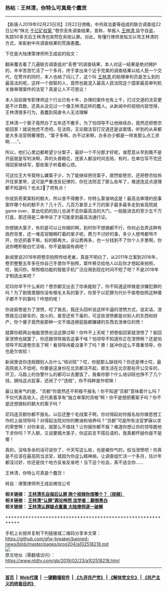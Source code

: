 ### 热帖：王林清，你特么可真是个蠢货
------------------------

<div class="post_content">
 <p>
  【新唐人2019年02月23日讯】2月22日傍晚，中共政法委等组成的联合调查组22日公布“陕北
  <a href="https://www.ntdtv.com/gb/406522.htm">
   千亿矿权案
  </a>
  ”卷宗丢失调查结果，宣称，举报人
  <a href="https://www.ntdtv.com/gb/王林清.htm">
   王林清
  </a>
  监守自盗，失踪50多天后王林清也突然在央视认罪。对此，有懂行律师发贴文以骂王林清的方式，来影射中共调查结果的荒唐愚蠢。
 </p>
 <p>
  下在是大陆律策律师所王成岩的贴文：
 </p>
 <p>
  翻来覆去看了几遍联合调查组对“丢卷”的调查结果，本人对这一结果是绝对拥护的，辛辛苦苦忙活了一个多月，终于拿出来个近乎完美的调查结果以给人民一个交代，在赞许的同时，本人也纳了闷儿了，这个叫
  <a href="https://www.ntdtv.com/gb/王林清.htm">
   王林清
  </a>
  的助理审判员是怎么到的最高法的呢，这样一个弱智的人，竟然也能混入最高人民法院这个国家最高审判机关做审理案件的法官？真是让人不可思议！
 </p>
 <p>
  本人目前做专职律师这个行业已有十年，办理的案件也有上千，打过交道的法官更是不计其数，还真从没见过一个像王林清这样的蠢人。从新闻中的视频内容觉得，王林清很多行为，愚蠢到简直令人无法理解
 </p>
 <p>
  王林清一个案子竟然办了五年还不撒手，为了怕领导不让他继续办，竟然还把卷宗偷回家！就说他虎不虎吧。在法院，无论跟法官打交道还是谈案情，听到的从来都是大多法官明著埋怨，“案子多啊，办不过来啊，办多办少都是一样发那么点工资啊……”。
 </p>
 <p>
  所以，他们心里边都希望少分案子，最好一个不分那才好呢，谁愿意从早到晚不是开庭就是写判决啊，弄的头昏眼花，连家人都没时间去陪，有时，在单位写不完还得回家继续写，那些案子听着都心烦。
 </p>
 <p>
  可这位王大爷竟特么嫌案子少，为了能继续把住案子，居然偷卷宗，还把卷宗给拆开往家里带，这可是严重违反纪律的，你在法院混了那么些年了，难道连这点道理都不知道吗？也太2⃣️了吧有点！
 </p>
 <p>
  你说凯奇莱案标的额大，所以舍不得撒手，你特么蒙谁呐这是！最高法审理的民事案件哪个标的额不大？几十万，几百万甚至上千万的案子最多最多走到省高院就game over，拿出吃奶的劲儿也进不去你最高法的大门，一般能进去的至少五千万打底，那还得是二审申诉了才可能拿到最高法通行证。
 </p>
 <p>
  你想搞大案子，有的是可以让你搞的啊，到时你不想搞都不行，你何必去弄这种有政府背景，还一堆高官眼睛盯着的案子呢，费力不讨好的事，多少人想甩都甩不开，你还抓着干嘛，标的额再大，诉讼费再多，也一分钱到不了你个人手里啊，你说你瞎积极白忙活啥，你不是脑袋有病吧？
 </p>
 <p>
  新闻里说2018年把卷宗拍照传给老崔，真是不明白了，从2011年立案到2016年，卷宗整整五年多在你自己手里你不拍照，案件移交给他人以后你才想起来拍照，哎，我问你，带照相功能的智能手机广泛应用到现在时间不短了吧？不是2018年才制造出来吧？
 </p>
 <p>
  尼玛你早干什么来的？卷宗都交出去了你来能耐了，你不知道这样做是涉嫌犯罪的吗？为了剧情里跟你没有根毛关系的案子，你至于以犯罪为代价干偷卷拍照这种傻子都不干的事吗？咋想的呢！
 </p>
 <p>
  你说偷卷是为了泄愤，哎了我去，我还头回听说这样牛逼的泄愤方式，说实话，泄愤我见过砸车的，放火的，甚至还有下毒的，可这些泄愤都是对别人的东西和财产，你个傻子竟然偷那种一文不值连擦屁股都嫌硬的东西去泄单位的愤！
 </p>
 <p>
  就算你砸两台电脑泄愤也没这罪过啊！你咋不上天呢？把卷偷回家就泄愤了？偷回家泄愤也就罢了，你还跟领导报告这事干啥？怕领导不知道你正在泄愤啊？还是怕领导不知道卷宗丢了啊！看领导闲着没事干了吗？靠！就冲你这么不尊重领导，你也是欠收拾！
 </p>
 <p>
  新闻里说你违规跟别人办什么“培训班”？哎，你就那么缺钱吗？你还是博士哎，最高院收入不低吧，你要是这身份在北京都活不起，那生活在北京那些开公交车的，环卫，马路上的协警什么的都可以去要饭了，我看你那个什么培训班也挣不了几个钱，拥咕这点屁事，还闹了个“违规”，你不纯粹是作呢嘛！
 </p>
 <p>
  最让我来气的是，“员额”你竟然还不积极不报名！你不知道“员额”意味着什么吗？不仅代表高收入，还代表着享有“独立审案的资格”啊！你不是想把著案子吗？你不是还想搞标的额大的案子吗？
 </p>
 <p>
  尼玛连员额你都不报名，以后还整个毛线案子啊，你对得起劝你报名给你做思想工作的上级领导吗？对得起法院对你的教诲和培养吗？“员额”可是所有法官梦寐以求的荣誉啊！对你来说，就那么不值钱？让你报你都不报？难道你想让你的领导跪地下求你吗？不入额，又说要搞大案子，你这前言不搭后语的，我真都怀疑你是不是傻！
 </p>
 <p>
  真的，没啥多余的话可说你了，今天写这么些，也是被你气的，权当泄愤吧！你真是不应该在最高院当法官，就因为你这么精神病，让调查组忙活一个多月，估计年都没过好，你还是找个地方反省反省吧！当下这个社会，真不适合你……
 </p>
 <p>
  王林清，你特么可真是个蠢货！
 </p>
 <p>
  转自：律策律师所王成岩微信公号
 </p>
 <p>
  <strong>
   相关链接：
   <a href="https://cn.ntdtv.com/gb/2019/02/23/a102518064.html" rel="noopener" target="_blank">
    王林清先自保后认罪 两个视频你信哪个？（视频）
   </a>
  </strong>
  <br>
   <strong>
    相关链接：
    <a href="https://cn.ntdtv.com/gb/2019/02/23/a102518023.html" rel="noopener" target="_blank">
     王林清“认罪”舆论哗然 法学者：颠倒黑白
    </a>
   </strong>
   <br/>
   <strong>
    相关链接：
    <a href="https://cn.ntdtv.com/gb/2019/02/23/a102518145.html" rel="noopener" target="_blank">
     王林清认罪疑点重重 大陆律师逐一破解
    </a>
   </strong>
  </br>
 </p>
 <div class="single_ad">
 </div>
</div>

+++++++++++++++++++++++++++++++++++++++++++++++++++++++++++<br/><br/>
手机上长按并复制下列链接或二维码分享本文章：<br/>
https://github.com/gfw-breaker/banned-news/blob/master/pages/prog204/a102518218.md <br/>
<a href='https://github.com/gfw-breaker/banned-news/blob/master/pages/prog204/a102518218.md'><img src='https://github.com/gfw-breaker/banned-news/blob/master/pages/prog204/a102518218.md.png'/></a> <br/>
原文地址（需翻墙访问）：https://www.ntdtv.com/gb/2019/02/23/a102518218.html


------------------------
#### [首页](https://github.com/gfw-breaker/banned-news/blob/master/README.md) &nbsp;|&nbsp; [Web代理](https://github.com/labour-camp/helloworld) &nbsp;|&nbsp; [一键翻墙软件](https://github.com/gfw-breaker/nogfw/blob/master/README.md) &nbsp;| [《九评共产党》](https://github.com/gfw-breaker/9ping.md/blob/master/README.md#九评之一评共产党是什么) | [《解体党文化》](https://github.com/gfw-breaker/jtdwh.md/blob/master/README.md) | [《共产主义的终极目的》](https://github.com/gfw-breaker/gczydzjmd.md/blob/master/README.md)

